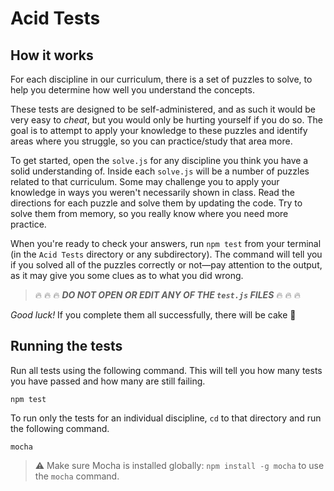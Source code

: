 # Acid Tests

## How it works

For each discipline in our curriculum, there is a set of puzzles to solve, to help you determine how well you understand the concepts.

These tests are designed to be self-administered, and as such it would be very easy to *cheat*, but you would only be hurting yourself if you do so. The goal is to attempt to apply your knowledge to these puzzles and identify areas where you struggle, so you can practice/study that area more.

To get started, open the `solve.js` for any discipline you think you have a solid understanding of. Inside each `solve.js` will be a number of puzzles related to that curriculum. Some may challenge you to apply your knowledge in ways you weren't necessarily shown in class. Read the directions for each puzzle and solve them by updating the code. Try to solve them from memory, so you really know where you need more practice.

When you're ready to check your answers, run `npm test` from your terminal (in the `Acid Tests` directory or any subdirectory). The command will tell you if you solved all of the puzzles correctly or not—pay attention to the output, as it may give you some clues as to what you did wrong.

> :fire: :fire: :fire: ***DO NOT OPEN OR EDIT ANY OF THE `test.js` FILES*** :fire: :fire: :fire:

*Good luck!* If you complete them all successfully, there will be cake :cake:

## Running the tests

Run all tests using the following command. This will tell you how many tests you have passed and how many are still failing.

```
npm test
```

To run only the tests for an individual discipline, `cd` to that directory and run the following command.

```
mocha
```

> :warning: Make sure Mocha is installed globally: `npm install -g mocha` to use the `mocha` command.
